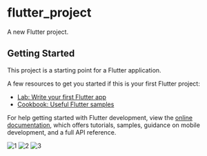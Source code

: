 # flutter_project

A new Flutter project.

## Getting Started

This project is a starting point for a Flutter application.

A few resources to get you started if this is your first Flutter project:

- [Lab: Write your first Flutter app](https://docs.flutter.dev/get-started/codelab)
- [Cookbook: Useful Flutter samples](https://docs.flutter.dev/cookbook)

For help getting started with Flutter development, view the
[online documentation](https://docs.flutter.dev/), which offers tutorials,
samples, guidance on mobile development, and a full API reference.


![1](https://github.com/tosscllunch/Shopping-App-UI-Design-in-Flutter/assets/97032059/b129234c-fd80-471d-a45e-b2265522e906)
![2](https://github.com/tosscllunch/Shopping-App-UI-Design-in-Flutter/assets/97032059/db853ddf-1a05-49bf-a568-65c6f4be756a)
![3](https://github.com/tosscllunch/Shopping-App-UI-Design-in-Flutter/assets/97032059/4dba376b-8ebb-4a3d-9d2d-801aba963622)
